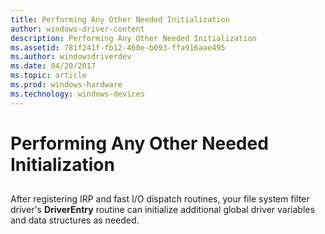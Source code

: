 ```yaml
---
title: Performing Any Other Needed Initialization
author: windows-driver-content
description: Performing Any Other Needed Initialization
ms.assetid: 781f241f-fb12-460e-b093-ffa916aae495
ms.author: windowsdriverdev
ms.date: 04/20/2017
ms.topic: article
ms.prod: windows-hardware
ms.technology: windows-devices
---
```


# Performing Any Other Needed Initialization


## <span id="ddk_performing_any_other_needed_initialization_if"></span><span id="DDK_PERFORMING_ANY_OTHER_NEEDED_INITIALIZATION_IF"></span>


After registering IRP and fast I/O dispatch routines, your file system filter driver's **DriverEntry** routine can initialize additional global driver variables and data structures as needed.

 

 




